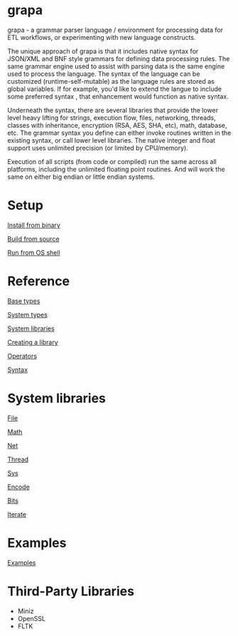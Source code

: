 
# grapa
grapa - a grammar parser language / environment for processing data for ETL workflows, or experimenting with new language constructs. 

The unique approach of grapa is that it includes native syntax for JSON/XML and BNF style grammars for defining data processing rules. The same grammar engine used to assist with parsing data is the same engine used to process the language. The syntax of the language can be customized (runtime-self-mutable) as the language rules are stored as global variables. If for example, you'd like to extend the langue to include some preferred syntax , that enhancement would function as native syntax. 

Underneath the syntax, there are several libraries that provide the lower level heavy lifting for strings, execution flow, files, networking, threads, classes with inheritance, encryption (RSA, AES, SHA, etc), math, database, etc. The grammar syntax you define can either invoke routines written in the existing syntax, or call lower level libraries. The native integer and float support uses unlimited precision (or limited by CPU/memory). 

Execution of all scripts (from code or compiled) run the same across all platforms, including the unlimited floating point routines. And will work the same on either big endian or little endian systems. 

# Setup
[Install from binary](docs/BINARY.md)

[Build from source](docs/BUILD.md)

[Run from OS shell](docs/RUN.md)

# Reference
[Base types](docs/BASETYPES.md)

[System types](docs/SYSTYPES.md)

[System libraries](docs/SYSLIBS.md)

[Creating a library](docs/CREATELIB.md)

[Operators](docs/OPERATORS.md)

[Syntax](docs/SYNTAX.md)

# System libraries
[File](docs/sys/file.md)

[Math](docs/sys/math.md)

[Net](docs/sys/net.md)

[Thread](docs/sys/thread.md)

[Sys](docs/sys/sys.md)

[Encode](docs/sys/encode.md)

[Bits](docs/sys/bits.md)

[Iterate](docs/sys/iterate.md)

# Examples
[Examples](docs/EXAMPLES.md)

# Third-Party Libraries
* Miniz
* OpenSSL
* FLTK
